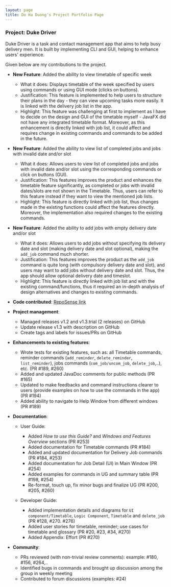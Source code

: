 ```yaml
---
layout: page
title: Do Ha Duong's Project Portfolio Page
---
```


### Project: Duke Driver

Duke Driver is a task and contact management app that aims to help busy delivery men. It is built by implementing CLI and GUI, helping to enhance users' experience.

Given below are my contributions to the project.

* **New Feature**: Added the ability to view timetable of specific week
  * What it does: Displays timetable of the week specified by users using commands or using GUI mode (clicks on buttons).
  * Justification: This feature is implemented to help users to structure their plans in the day - they can view upcoming tasks more easily. It is linked with the delivery job list in the app.
  * Highlight: This feature was challenging at first to implement as I have to decide on the design and GUI of the timetable myself - JavaFX did not have any integrated timetable format. Moreover, as this enhancement is directly linked with job list, it could affect and requires change in existing commands and commands to be added in the future.

* **New Feature**: Added the ability to view list of completed jobs and jobs with invalid date and/or slot
  * What it does: Allows users to view list of completed jobs and jobs with invalid date and/or slot using the corresponding commands or click on buttons (GUI).
  * Justification: This features improves the product and enhances the timetable feature significantly, as completed or jobs with invalid dates/slots are not shown in the Timetable. Thus, users can refer to this feature instead if they want to view the mentioned job lists.
  * Highlight: This feature is directly linked with job list, thus changes made in the existing functions could affect the features directly. Moreover, the implementation also required changes to the existing commands. 

* **New Feature**: Added the ability to add jobs with empty delivery date and/or slot
    * What it does: Allows users to add jobs without specifying its delivery date and slot (making delivery date and slot optional), making the `add_job` command much shorter.
    * Justification: This features improves the product as the `add_job` command is quite long (with compulsory delivery date and slot), and users may want to add jobs without delivery date and slot. Thus, the app should allow optional delivery date and timeslot.
    * Highlight: This feature is directly linked with job list and with the existing command/functions, thus it required an in-depth analysis of design alternatives and changes to existing commands. 


* **Code contributed**: [RepoSense link](https://nus-cs2103-ay2223s2.github.io/tp-dashboard/?search=dohaduong&breakdown=true)

* **Project management**:
    * Managed releases v1.2 and v1.3.trial (2 releases) on GitHub
    * Update release v1.3 with description on GitHub
    * Create tags and labels for issues/PRs on GitHub

* **Enhancements to existing features**:
    * Wrote tests for existing features, such as: all Timetable commands, reminder commands (`add_reminder`, `delete_reminder`, `list_reminder`), jobs commands (`com_job/uncom_job`, `delete_job`,..), etc. (PR #189, #260)
    * Added and updated JavaDoc comments for public methods (PR #165)
    * Updated to make feedbacks and command instructions clearer to users (provide examples on how to use the commands in the app) (PR #194)
    * Added ability to navigate to Help Window from different windows (PR #189)

* **Documentation**:
    * User Guide:
        * Added _How to use this Guide?_ and _Windows and Features Overview_ sections (PR #253)
        * Added documentation for Timetable commands (PR #184)
        * Added and updated documentation for Delivery Job commands (PR #184, #253)
        * Added documentation for Job Detail (UI) in Main Window (PR #254)
        * Added examples for commands in UG and summary table (PR #198, #254)
        * Re-format, touch up, fix minor bugs and finalize UG (PR #200, #205, #260)
      
    * Developer Guide:
        * Added implementation details and diagrams for `UI component/Timetable`, `Logic Component`, `Timetable` and `delete_job` (PR #128, #270. #276)
        * Added user stories for timetable, reminder; use cases for timetable and glossary (PR #20, #23, #34, #270)
        * Added Appendix: Effort (PR #270)

* **Community**:
    * PRs reviewed (with non-trivial review comments): example: #180, #156, #264,.. 
    * Identified bugs in commands and brought up discussion among the group in weekly meeting
    * Contributed to forum discussions (examples: #24)



